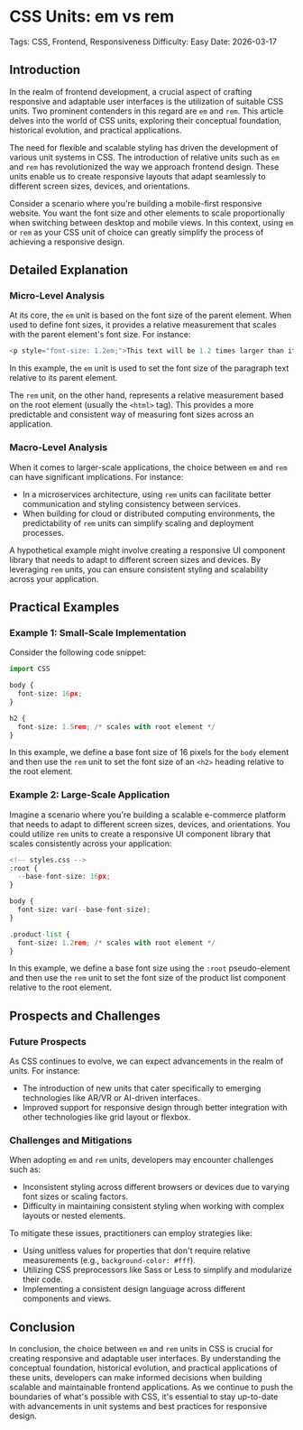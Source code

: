 # CSS Units: em vs rem
Tags: CSS, Frontend, Responsiveness
Difficulty: Easy
Date: 2026-03-17

## Introduction

In the realm of frontend development, a crucial aspect of crafting responsive and adaptable user interfaces is the utilization of suitable CSS units. Two prominent contenders in this regard are `em` and `rem`. This article delves into the world of CSS units, exploring their conceptual foundation, historical evolution, and practical applications.

The need for flexible and scalable styling has driven the development of various unit systems in CSS. The introduction of relative units such as `em` and `rem` has revolutionized the way we approach frontend design. These units enable us to create responsive layouts that adapt seamlessly to different screen sizes, devices, and orientations.

Consider a scenario where you're building a mobile-first responsive website. You want the font size and other elements to scale proportionally when switching between desktop and mobile views. In this context, using `em` or `rem` as your CSS unit of choice can greatly simplify the process of achieving a responsive design.

## Detailed Explanation

### Micro-Level Analysis

At its core, the `em` unit is based on the font size of the parent element. When used to define font sizes, it provides a relative measurement that scales with the parent element's font size. For instance:

```python
<p style="font-size: 1.2em;">This text will be 1.2 times larger than its parent.</p>
```

In this example, the `em` unit is used to set the font size of the paragraph text relative to its parent element.

The `rem` unit, on the other hand, represents a relative measurement based on the root element (usually the `<html>` tag). This provides a more predictable and consistent way of measuring font sizes across an application.

### Macro-Level Analysis

When it comes to larger-scale applications, the choice between `em` and `rem` can have significant implications. For instance:

* In a microservices architecture, using `rem` units can facilitate better communication and styling consistency between services.
* When building for cloud or distributed computing environments, the predictability of `rem` units can simplify scaling and deployment processes.

A hypothetical example might involve creating a responsive UI component library that needs to adapt to different screen sizes and devices. By leveraging `rem` units, you can ensure consistent styling and scalability across your application.

## Practical Examples

### Example 1: Small-Scale Implementation

Consider the following code snippet:

```python
import CSS

body {
  font-size: 16px;
}

h2 {
  font-size: 1.5rem; /* scales with root element */
}
```

In this example, we define a base font size of 16 pixels for the `body` element and then use the `rem` unit to set the font size of an `<h2>` heading relative to the root element.

### Example 2: Large-Scale Application

Imagine a scenario where you're building a scalable e-commerce platform that needs to adapt to different screen sizes, devices, and orientations. You could utilize `rem` units to create a responsive UI component library that scales consistently across your application:

```python
<!-- styles.css -->
:root {
  --base-font-size: 16px;
}

body {
  font-size: var(--base-font-size);
}

.product-list {
  font-size: 1.2rem; /* scales with root element */
}
```

In this example, we define a base font size using the `:root` pseudo-element and then use the `rem` unit to set the font size of the product list component relative to the root element.

## Prospects and Challenges

### Future Prospects

As CSS continues to evolve, we can expect advancements in the realm of units. For instance:

* The introduction of new units that cater specifically to emerging technologies like AR/VR or AI-driven interfaces.
* Improved support for responsive design through better integration with other technologies like grid layout or flexbox.

### Challenges and Mitigations

When adopting `em` and `rem` units, developers may encounter challenges such as:

* Inconsistent styling across different browsers or devices due to varying font sizes or scaling factors.
* Difficulty in maintaining consistent styling when working with complex layouts or nested elements.

To mitigate these issues, practitioners can employ strategies like:

* Using unitless values for properties that don't require relative measurements (e.g., `background-color: #fff`).
* Utilizing CSS preprocessors like Sass or Less to simplify and modularize their code.
* Implementing a consistent design language across different components and views.

## Conclusion

In conclusion, the choice between `em` and `rem` units in CSS is crucial for creating responsive and adaptable user interfaces. By understanding the conceptual foundation, historical evolution, and practical applications of these units, developers can make informed decisions when building scalable and maintainable frontend applications. As we continue to push the boundaries of what's possible with CSS, it's essential to stay up-to-date with advancements in unit systems and best practices for responsive design.